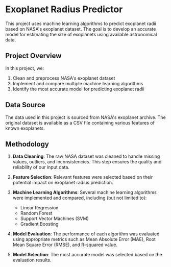 # Exoplanet Radius Predictor

This project uses machine learning algorithms to predict exoplanet radii based on NASA's exoplanet dataset. The goal is to develop an accurate model for estimating the size of exoplanets using available astronomical data.

## Project Overview

In this project, we:

1. Clean and preprocess NASA's exoplanet dataset
2. Implement and compare multiple machine learning algorithms
3. Identify the most accurate model for predicting exoplanet radii

## Data Source

The data used in this project is sourced from NASA's exoplanet archive. The original dataset is available as a CSV file containing various features of known exoplanets.

## Methodology

1. **Data Cleaning**: The raw NASA dataset was cleaned to handle missing values, outliers, and inconsistencies. This step ensures the quality and reliability of our input data.

2. **Feature Selection**: Relevant features were selected based on their potential impact on exoplanet radius prediction.

3. **Machine Learning Algorithms**: Several machine learning algorithms were implemented and compared, including (but not limited to):
   - Linear Regression
   - Random Forest
   - Support Vector Machines (SVM)
   - Gradient Boosting

4. **Model Evaluation**: The performance of each algorithm was evaluated using appropriate metrics such as Mean Absolute Error (MAE), Root Mean Square Error (RMSE), and R-squared value.

5. **Model Selection**: The most accurate model was selected based on the evaluation results.
